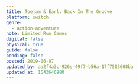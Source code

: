 ```yaml
---
title: Toejam & Earl: Back In The Groove
platform: switch
genre:
  - action-adventure
note: Limited Run Games
digital: false
physical: true
guide: false
pending: false
posted: 2019-06-07
updated_by: aa2f4a3c-926e-49f7-b56a-17f7503608ba
updated_at: 1643646980
---
```

